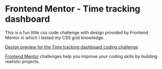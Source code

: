 # Frontend Mentor - Time tracking dashboard

This is a fun little css code challenge with design provided by Frontend Mentor in which I tested my CSS grid knowledge.

[Design preview for the Time tracking dashboard coding challenge](./design/desktop-preview.jpg)

[Frontend Mentor](https://www.frontendmentor.io) challenges help you improve your coding skills by building realistic projects.
